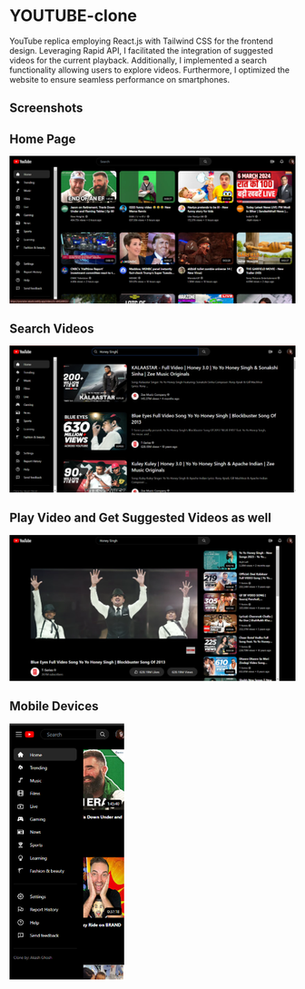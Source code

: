 # YOUTUBE-clone

YouTube replica employing React.js with Tailwind CSS for the frontend design. Leveraging Rapid API, I facilitated the integration of suggested videos for the current playback. Additionally, I implemented a search functionality allowing users to explore videos. Furthermore, I optimized the website to ensure seamless performance on smartphones.






## Screenshots
## Home Page
![App Screenshot](https://github.com/akashghosh256/YOUTUBE/blob/main/screenshots/home.png)

## Search Videos 
![App Screenshot](https://github.com/akashghosh256/YOUTUBE/blob/main/screenshots/search.png)

## Play Video and Get Suggested Videos as well
![App Screenshot](https://github.com/akashghosh256/YOUTUBE/blob/main/screenshots/videoplayer.png)




## Mobile Devices
<img src="https://github.com/akashghosh256/YOUTUBE/blob/main/screenshots/mobile.png" width="40%" height="34%">



